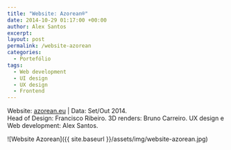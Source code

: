 ```yaml
---
title: "Website: Azorean®"
date: 2014-10-29 01:17:00 +00:00
author: Alex Santos
excerpt:
layout: post
permalink: /website-azorean
categories:
  - Portefólio
tags:
  - Web development
  - UI design
  - UX design
  - Frontend
---
```

<p>Website: <a href="http://azorean.eu/" target="_blank" rel="noopener">azorean.eu</a> | Data: Set/Out 2014.<br>
Head of Design: Francisco Ribeiro. 3D renders: Bruno Carreiro. UX design e Web development: Alex Santos.</p>


![Website Azorean]({{ site.baseurl }}/assets/img/website-azorean.jpg)